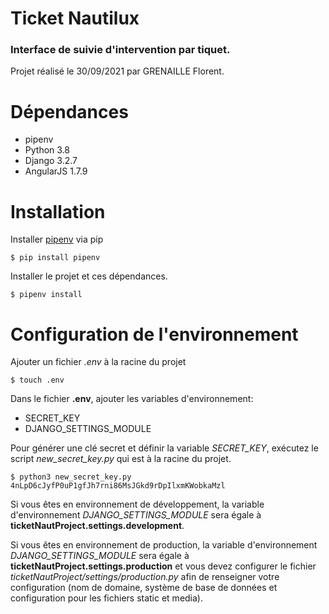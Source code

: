 # Ticket Nautilux
### Interface de suivie d'intervention par tiquet.
Projet réalisé le 30/09/2021 par GRENAILLE Florent.

# Dépendances
- pipenv
- Python 3.8
- Django 3.2.7
- AngularJS 1.7.9

# Installation
Installer [pipenv](https://pypi.org/project/pipenv/) via pip
```shell
$ pip install pipenv
```

Installer le projet et ces dépendances.
```shell
$ pipenv install
```

# Configuration de l'environnement
Ajouter un fichier *.env* à la racine du projet
```shell
$ touch .env
```

Dans le fichier **.env**, ajouter les variables d'environnement:
- SECRET_KEY
- DJANGO_SETTINGS_MODULE

Pour générer une clé secret et définir la variable *SECRET_KEY*, exécutez le script *new_secret_key.py* qui est à la racine du projet.
```shell
$ python3 new_secret_key.py
4nLpD6cJyfP0uP1gfJh7rni86MsJGkd9rDpIlxmKWobkaMzl
```

Si vous êtes en environnement de développement, la variable d'environnement *DJANGO_SETTINGS_MODULE* sera égale à **ticketNautProject.settings.development**.

Si vous êtes en environnement de production, la variable d'environnement *DJANGO_SETTINGS_MODULE* sera égale à **ticketNautProject.settings.production** et vous devez configurer le fichier *ticketNautProject/settings/production.py* afin de renseigner votre configuration (nom de domaine, système de base de données et configuration pour les fichiers static et media).

